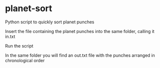 # planet-sort
Python script to quickly sort planet punches


Insert the file containing the planet punches into the same folder, calling it in.txt

Run the script

In the same folder you will find an out.txt file with the punches arranged in chronological order
